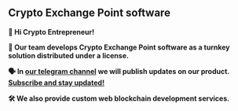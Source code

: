 ## Crypto Exchange Point software

<p><b>🤝 Hi Crypto Entrepreneur!</b></p>
<p><b>🚀 Our team develops Crypto Exchange Point software as a turnkey solution distributed under a license.</b></p>
<p><b>🗣 In <a href="https://t.me/CryptoExchangePoint" target="_blank" rel="noreferrer noopener">our telegram channel</a> we will publish updates on our product. <a href="https://t.me/CryptoExchangePoint" target="_blank" rel="noreferrer noopener">Subscribe and stay updated!</a></b></p>
<p><b>🛠 We also provide custom web blockchain development services.</b></p>
